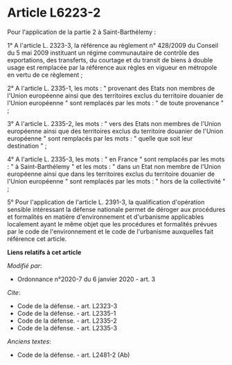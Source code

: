 # Article L6223-2

Pour l'application de la partie 2 à Saint-Barthélemy :

1° A l'article L. 2323-3, la référence au règlement n° 428/2009 du Conseil du 5 mai 2009 instituant un régime communautaire
de contrôle des exportations, des transferts, du courtage et du transit de biens à double usage est remplacée par la
référence aux règles en vigueur en métropole en vertu de ce règlement ;

2° A l'article L. 2335-1, les mots : " provenant des Etats non membres de l'Union européenne ainsi que des territoires exclus
du territoire douanier de l'Union européenne " sont remplacés par les mots : " de toute provenance " ;

3° A l'article L. 2335-2, les mots : " vers des Etats non membres de l'Union européenne ainsi que des territoires exclus du
territoire douanier de l'Union européenne " sont remplacés par les mots : " quelle que soit leur destination " ;

4° A l'article L. 2335-3, les mots : " en France " sont remplacés par les mots : " à Saint-Barthélemy " et les mots : " dans
un Etat non membre de l'Union européenne ainsi que dans les territoires exclus du territoire douanier de l'Union européenne "
sont remplacés par les mots : " hors de la collectivité " ;

5° Pour l'application de l'article L. 2391-3, la qualification d'opération sensible intéressant la défense nationale permet
de déroger aux procédures et formalités en matière d'environnement et d'urbanisme applicables localement ayant le même objet
que les procédures et formalités prévues par le code de l'environnement et le code de l'urbanisme auxquelles fait référence
cet article.

**Liens relatifs à cet article**

_Modifié par_:

  - Ordonnance n°2020-7 du 6 janvier 2020 - art. 3

_Cite_:

  - Code de la défense. - art. L2323-3
  - Code de la défense. - art. L2335-1
  - Code de la défense. - art. L2335-2
  - Code de la défense. - art. L2335-3

_Anciens textes_:

  - Code de la défense. - art. L2481-2 (Ab)
